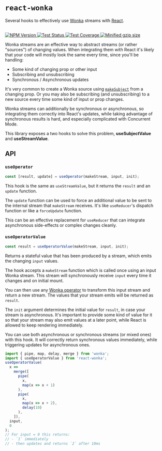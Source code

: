 # `react-wonka`

Several hooks to effectively use [Wonka](https://wonka.kitten.sh) streams with [React](https://reactjs.org/).

<br>
  <a href="https://npmjs.com/package/react-wonka">
    <img alt="NPM Version" src="https://img.shields.io/npm/v/react-wonka.svg" />
  </a>
  <a href="https://github.com/kitten/react-wonka/actions">
    <img alt="Test Status" src="https://github.com/kitten/react-wonka/workflows/CI/badge.svg" />
  </a>
  <a href="https://codecov.io/gh/kitten/react-wonka">
    <img alt="Test Coverage" src="https://codecov.io/gh/kitten/react-wonka/branch/master/graph/badge.svg" />
  </a>
  <a href="https://bundlephobia.com/result?p=react-wonka">
    <img alt="Minified gzip size" src="https://img.shields.io/bundlephobia/minzip/react-wonka.svg?label=gzip%20size" />
  </a>
<br>

Wonka streams are an effective way to abstract streams (or rather "sources") of changing
values. When integrating them with React it's likely that your code will mostly look
the same every time, since you'll be handling:

- Some kind of changing prop or other input
- Subscribing and unsubscribing
- Synchronous / Asynchronous updates

It's very common to create a Wonka source using [`makeSubject`](https://wonka.kitten.sh/api/sources#makesubject)
from a changing prop. Or you may also be subscribing (and unsubscribing) to a new source every time some
kind of input or prop changes.

Wonka streams can additionally be synchronous or asynchronous, so integrating them correctly into
React's updates, while taking advantage of synchronous results is hard, and especially complicated with
Concurrent Mode.

This library exposes a two hooks to solve this problem, **useSubjectValue** and **useStreamValue**.

## API

### `useOperator`

```js
const [result, update] = useOperator(makeStream, input, init);
```

This hook is the same as `useStreamValue`, but it returns the `result`
and an `update` function.

The `update` function can be used to force an additional value to be sent
to the internal stream that `makeStream` receives. It's like `useReducer`'s
dispatch function or like a `forceUpdate` function.

This can be an effective replacement for `useReducer` that can integrate
asynchronous side-effects or complex changes cleanly.

### `useOperatorValue`

```js
const result = useOperatorValue(makeStream, input, init);
```

Returns a stateful value that has been produced by a stream, which emits the
changing `input` values.

The hook accepts a `makeStream` function which is called once using an input
Wonka stream. This stream will synchronously receive `input` every time it
changes and on initial mount.

You can then use any [Wonka operator](https://wonka.kitten.sh/api/operators) to
transform this input stream and return a new stream. The values that your
stream emits will be returned as `result`.

The `init` argument determines the initial value for `result`, in case your
stream is asynchronous. It's important to provide some kind of value for it
so that your stream may also emit values at a later point, while React is
allowed to keep rendering immediately.

You can use both asynchronous or synchronous streams (or mixed ones) with
this hook. It will correctly return synchronous values immediately, while
triggering updates for asynchronous ones.

```js
import { pipe, map, delay, merge } from 'wonka';
import { useOperatorValue } from 'react-wonka';
useOperatorValue(
  x =>
    merge([
      pipe(
        x,
        map(x => x + 1)
      ),
      pipe(
        x,
        map(x => x + 2),
        delay(10)
      ),
    ]),
  input,
  0
);
// For input = 0 this returns:
// - `1` immediately
// - then updates and returns `2` after 10ms
```
